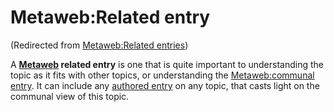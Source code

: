 
# Metaweb:Related entry

(Redirected from [Metaweb:Related entries](/metaweb-related-entries))

A **[Metaweb](/metaweb) related entry** is one that is quite important to understanding the topic as it fits with other topics, or understanding the [Metaweb:communal entry](/metaweb-communal-entry). It can include any [authored entry](/metaweb-authored-entry) on any topic, that casts light on the communal view of this topic.
